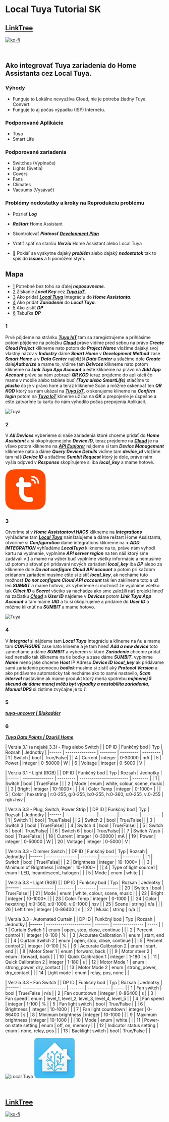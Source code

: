 # Local Tuya Tutorial SK

## [LinkTree](https://linktr.ee/DzurisHome)

[![ko-fi](https://ko-fi.com/img/githubbutton_sm.svg)](https://ko-fi.com/N4N6M7OX3)

</br>

## Ako integrovať Tuya zariadenia do Home Assistanta cez Local Tuya.

### Výhody
- Funguje to Lokálne nevyužíva Cloud, nie je potreba žiadny Tuya Convert.
- Funguje to aj počas výpadku (ISP) Internetu.

### Podporované Aplikácie
- Tuya
- Smart Life

### Podporované zariadenia
- Switches (Vypínače)
- Lights (Svetla)
- Covers
- Fans
- Climates
- Vacuums (Vysávač)

### Problémy nedostatky a kroky na Reprodukciu problému
- Pozrieť *****Log*****
- *****Reštart***** Home Assistant
- Skontrolovať *****Platnosť*****  *****[Development Plan](https://iot.tuya.com/cloud/)*****
- Vrátiť späť na staršiu *****Verziu***** Home Assistant alebo Local Tuya

- 🚨 Pokiaľ sa vyskytne dajaký *****problém***** alebo dajaký *****nedostatok***** tak to spíš do *****Issues***** a ti pomôžem stým.

## Mapa
- [1](https://github.com/DzurisHome/LocalTuya#1) Potrebné bez toho sa ďalej *****neposuvneme*****.
- [2](https://github.com/DzurisHome/LocalTuya#2) Získanie *****Local Key***** cez *****[Tuya IoT](https://iot.tuya.com/)*****.
- [3](https://github.com/DzurisHome/LocalTuya/blob/main/README.md#3) Ako pridať *****[Local Tuya](https://github.com/rospogrigio/localtuya)***** Integráciu do *****Home Assistanta*****.
- [4](https://github.com/DzurisHome/LocalTuya/blob/main/README.md#4) Ako pridať *****Zariadenie***** do *****Local Tuya*****.
- [5](https://github.com/DzurisHome/LocalTuya/blob/main/README.md#5) Ako zistiť *****DP*****
- [6](https://github.com/DzurisHome/LocalTuya/blob/main/README.md#6) Tabuľka *****DP*****

### 1
Prvé pôjdeme na stránku *****[Tuya IoT](https://iot.tuya.com/)***** tam sa zaregistrujeme a prihlásime potom pôjdeme na položku *****[Cloud](https://iot.tuya.com/cloud/)***** práve vidíme pred sebou na právo *****Create Cloud Project***** klikneme nato potom do *****Project Name***** vložíme dajaký svoj vlastný názov v *****Industry***** dáme *****Smart Home***** v *****Development Method***** zase *****Smart Home***** a v *****Data Center***** najbližší *****Data Center***** a stlačíme dole *****Create***** dalej*****Authorize***** a mame to,
vidíme tam *****Deivces***** klikneme nato potom klikneme na *****Link Tuya App Account***** a ešte klikneme na právo na *****Add App Account***** práve sa nám zobrazil *****QR KOD***** teraz prejdeme do aplikácií čo mame v mobile alebo tablete buď *****(Tuya alebo SmartLife)***** stlačíme to *****plusko***** čo je v právo hore a teraz klikneme Scan a môžme oskenoať ten *****QR KOD***** ktorý sa nám ukázal na *****[Tuya IoT](https://iot.tuya.com/)*****, o skenujeme klineme na *****Confirm login***** potom na *****[Tuya IoT](https://iot.tuya.com/)***** klineme už iba na *****OK***** a prepojenie je úspešne a ešte zatvoríme tu kartu čo nám vyhodilo počas prepojenia Aplikácií.

![Tuya](https://github.com/milandzuris/LocalTuya/blob/main/Tuya.png)

### 2
V *****All Devices***** vyberieme si naše zariadenia ktoré chceme pridať do *****Home Assistant***** a si okopírujeme jeho *****Device ID*****,
teraz prejdeme na *****[Cloud](https://iot.tuya.com/cloud/)***** je na vľavo potom klikneme na *****[API Explorer](https://iot.tuya.com/cloud/explorer)***** nájdeme si tam *****Device Management***** klikneme nato a dáme *****Query Device Details***** vidíme tam *****device_id***** vložíme tam náš *****Device ID***** a stlačíme *****Sumbit Request***** ktorý je dole, práve nám vyšla odpved v *****Response***** skopírujeme si iba *****local_key***** a mame hotové.

![Tuya](https://github.com/DzurisHome/LocalTuyaSK/blob/main/Tuya%20Square.png)

### 3
Otvoríme si v *****Home Assistantovi [HACS](https://github.com/hacs)***** klikneme na *****Integrations***** vyhľadáme tam *****[Local Tuya](https://github.com/rospogrigio/localtuya)***** nainštalujeme a dáme reštart Home Assistanta, otvoríme si *****Configuration***** dáme integrations klikneme na *****+ ADD INTEGRATION***** vyhľadáme *****LocalTuya***** klikneme na to, práve nám vyhodí kartu na vyplnenie, vyplníme *****API server region***** na ten náš ktorý sme zadávali v [1](https://github.com/DzurisHome/LocalTuya#1) a mame na výber buď vyplníme všetky informácie a nemusíme už potom zisťovať pri pridavani nových zariadení *****local_key***** iba *****DP***** alebo za klikneme dole *****Do not configure Cloud API account***** a potom pri každom pridanom zariadení musíme ešte si zistiť *****local_key*****, ak necháme tuto možnosť *****Do not configure Cloud API account***** tak len zaklineme toto a už len *****SUMBIT***** a mame hotovo,
ak vyberieme si možnosť že vyplníme všetko tak *****Clinet ID***** a *****Secret***** všetko sa nachádza ako sme založili náš projekt hneď na začiatku *****[Cloud](https://iot.tuya.com/cloud/)***** a *****User ID***** nájdeme v *****Devices***** potom *****Link Tuya App Account***** a tam mame *****UID***** a to si okopírujeme a pridáme do *****User ID***** a môžme kliknúť na *****SUMBIT***** a mame hotovo.

![Tuya](https://github.com/milandzuris/LocalTuya/blob/main/Tuya.png)

### 4
V *****Integraci***** si nájdeme tam *****Local Tuya***** Integráciu a klineme na ňu a mame tam *****CONFIGURE***** zase nato klineme a je tam hneď *****Add a new device***** toto zanecháme a dáme *****SUMBIT***** a vyberem si ktoré *****Zariadenie***** chceme pridať keď nenašlo tak klikneme na tie bodky a zase dáme *****SUMBIT*****,
vyplníme *****Name***** meno jake chceme *****Host***** IP Adresu *****Device ID***** *****local_key***** ak pridávame sami zariadenie pomocou *****bodiek***** musíme si zistiť aký *****Protocol Version***** a ako pridávame automaticky tak necháme ako to samé nastavilo, *****Scan interval***** nastavíme ak mame produkt ktorý meria spotrebu *****najmenej 5 skeund ak dáme menej môžu byt výpadky a nestabilita zariadenia*****, *****Manual DPS***** si zistime zvyčajne je to *****1*****.

### 5
*****[tuya-uncover | Blakadder](https://github.com/blakadder/tuya-uncover)*****

### 6
*****[Tuya Data Points | Dzuriš Home](https://github.com/DzurisHome/Tuya-Data-Points)*****

| Verzia 3.1 (a nejaké 3.3) - Plug alebo Switch |
| DP ID | Funkčný bod | Typ     | Rozsah     | Jednotky     |
|------ | --------------- | -------- | --------- | --------- |
| 1     | Switch          | bool     | True/False|           |
| 4     | Current         | integer  | 0-30000   | mA        |
| 5     | Power           | integer  | 0-50000   | W         |
| 6     | Voltage         | integer  | 0-5000    | V         |

| Verzia 3.1 - Light (RGB) |
| DP ID | Funkčný bod | Typ      | Rozsah                    | Jednotky    |
|------ | --------------- | --------- | ------------------------ | -------- |
| 1     | Switch          | bool      | True/False               |          |
| 2     | Mode            | enum      | white, colour, scene, music|         |
| 3     | Bright          | integer   | 10-1000*                 |          |
| 4     | Color Temp      | integer   | 0-1000*                  |          |
| 5     | Color           | hexstring | r:0-255, g:0-255, b:0-255, h:0-360, s:0-255, v:0-255 | rgb+hsv |

| Verzia 3.3 - Plug, Switch, Power Strip |
| DP ID | Funkčný bod | Typ     | Rozsah     | Jednotky     |
|------ | --------------- | -------- | --------- | --------- |
| 1     | Switch 1        | bool     | True/False|           |
| 2     | Switch 2        | bool     | True/False|           |
| 3     | Switch 3        | bool     | True/False|           |
| 4     | Switch 4        | bool     | True/False|           |
| 5     | Switch 5        | bool     | True/False|           |
| 6     | Switch 6        | bool     | True/False|           |
| 7     | Switch 7/usb    | bool     | True/False|           |
| 18    | Current         | integer  | 0-30000   | mA        |
| 19    | Power           | integer  | 0-50000   | W         |
| 20    | Voltage         | integer  | 0-5000    | V         |

| Verzia 3.3 - Dimmer Switch |
| DP ID | Funkčný bod | Typ     | Rozsah     | Jednotky     |
|------ | --------------- | -------- | --------- | --------- |
| 1     | Switch          | bool     | True/False|           |
| 2     | Brightness      | integer  | 10-1000* |           |
| 3     | Minimum of Brightness | integer | 10-1000* |       |
| 4     | Type of light source1 | enum | LED, incandescent, halogen | |
| 5     | Mode            | enum     | white     |           |

| Verzia 3.3 - Light (RGB) |
| DP ID | Funkčný bod | Typ     | Rozsah     | Jednotky     |
|------ | --------------- | -------- | --------- | --------- |
| 20    | Switch          | bool     | True/False|           |
| 21    | Mode            | enum     | white, colour, scene, music | |
| 22    | Bright          | integer  | 10-1000* |           |
| 23    | Color Temp      | integer  | 0-1000   |           |
| 24    | Color           | hexstring | h:0-360, s:0-1000, v:0-1000 | hsv |
| 25    | Scene           | string   | n/a       |           |
| 26    | Left time       | integer  | 0-86400  | s         |
| 27    | Music           | string   | n/a       |           |

| Verzia 3.3 - Automated Curtain |
| DP ID | Funkčný bod         | Typ    | Rozsah          | Jednotky |
|------ | ---------------------- | ------- | --------------- | ----- |
| 1     | Curtain Switch 1      | enum    | open, stop, close, continue | |
| 2     | Percent control 1     | integer | 0-100           | %     |
| 3     | Accurate Calibration 1 | enum    | start, end      |       |
| 4     | Curtain Switch 2      | enum    | open, stop, close, continue | |
| 5     | Percent control 2     | integer | 0-100           | %     |
| 6     | Accurate Calibration 2 | enum    | start, end      |       |
| 8     | Motor Steer 1         | enum    | forward, back   |       |
| 9     | Motor steer 2         | enum    | forward, back   |       |
| 10    | Quick Calibration 1    | integer | 1-180           | s     |
| 11    | Quick Calibration 2    | integer | 1-180           | s     |
| 12    | Motor Mode 1          | enum    | strong_power, dry_contact | |
| 13    | Motor Mode 2          | enum    | strong_power, dry_contact | |
| 14    | Light mode            | enum    | relay, pos, none |       |

| Verzia 3.3 - Fan Switch |
| DP ID | Funkčný bod        | Typ    | Rozsah        | Jednotky |
|------ | --------------------- | ------- | -----------   | ----- |
| 1     | Fan switch            | bool    | True/False   | n/a   |
| 2     | Fan countdown         | integer | 0-86400      | s     |
| 3     | Fan speed             | enum    | level_1, level_2, level_3, level_4, level_5 | |
| 4     | Fan speed             | integer | 1-100        | %     |
| 5     | Fan light switch      | bool    | True/False   |       |
| 6     | Brightness            | integer | 10-1000      |       |
| 7     | Fan light countdown    | integer | 0-86400      | s     |
| 8     | Minimum brightness    | integer | 10-1000      |       |
| 9     | Maximum brightness    | integer | 10-1000      |       |
| 10    | Mode                  | enum    | white        |       |
| 11    | Power-on state setting | enum    | off, on, memory |     |
| 12    | Indicator status setting | enum  | none, relay, pos |       |
| 13    | Backlight switch      | bool    | True/False   |       |

![Local Tuya](https://github.com/milandzuris/LocalTuyaSK/blob/main/Local%20Tuya.png)    ![Home Assistant](https://github.com/DzurisHome/LocalTuyaSK/blob/main/Home%20Assistant.png)

</br>

## [LinkTree](https://linktr.ee/DzurisHome)

[![ko-fi](https://ko-fi.com/img/githubbutton_sm.svg)](https://ko-fi.com/N4N6M7OX3)

